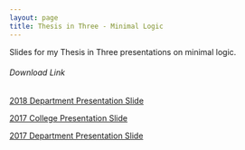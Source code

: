 ```yaml
---
layout: page
title: Thesis in Three - Minimal Logic
---
```


Slides for my Thesis in Three presentations on minimal logic.


###### Download Link
[2018 Department Presentation Slide](
	https://drive.google.com/open?id=1NItUVC2lrFrxkotRusIhG1AkgP4Qrp-u)

[2017 College Presentation Slide](
	https://drive.google.com/open?id=0BxQ7IgGGV_QKWGdYdVlta3NXZmM)

[2017 Department Presentation Slide](
	https://drive.google.com/open?id=0BxQ7IgGGV_QKblBIandMM1lnRFU)

